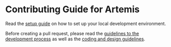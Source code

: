 # Contributing Guide for Artemis

Read the [setup guide](https://docs.artemis.cit.tum.de/dev/setup.html) on how to set up your local development environment.

Before creating a pull request, please read the [guidelines to the development process](https://docs.artemis.cit.tum.de/dev/development-process.html) as well as the [coding and design guidelines](https://docs.artemis.cit.tum.de/dev/guidelines.html).

